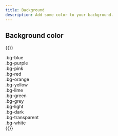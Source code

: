 ```yaml
---
title: Background
description: Add some color to your background.
---
```


## Background color

{{<example>}}
<div class="bg-blue text-white p-3 mb-2">.bg-blue</div>
<div class="bg-purple p-3 mb-2">.bg-purple</div>
<div class="bg-pink p-3 mb-2">.bg-pink</div>
<div class="bg-red text-white p-3 mb-2">.bg-red</div>
<div class="bg-orange p-3 mb-2">.bg-orange</div>
<div class="bg-yellow p-3 mb-2">.bg-yellow</div>
<div class="bg-lime p-3 mb-2">.bg-lime</div>
<div class="bg-green p-3 mb-2">.bg-green</div>
<div class="bg-grey text-white p-3 mb-2">.bg-grey</div>
<div class="bg-light p-3 mb-2">.bg-light</div>
<div class="bg-dark text-white p-3 mb-2">.bg-dark</div>
<div class="bg-transparent p-3">.bg-transparent</div>
<div class="bg-white p-3">.bg-white</div>
{{</example>}}
